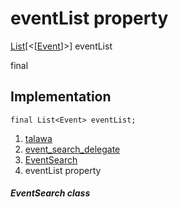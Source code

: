 
<div>

# eventList property

</div>


[List](https://api.flutter.dev/flutter/dart-core/List-class.html)[\<[[Event](../../models_events_event_model/Event-class.md)]\>]
eventList


final




## Implementation

``` language-dart
final List<Event> eventList;
```







1.  [talawa](../../index.md)
2.  [event_search_delegate](../../widgets_event_search_delegate/)
3.  [EventSearch](../../widgets_event_search_delegate/EventSearch-class.md)
4.  eventList property

##### EventSearch class







